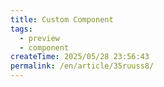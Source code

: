 ```yaml
---
title: Custom Component
tags:
  - preview
  - component
createTime: 2025/05/28 23:56:43
permalink: /en/article/35ruuss8/
---
```


<CustomComponent />
